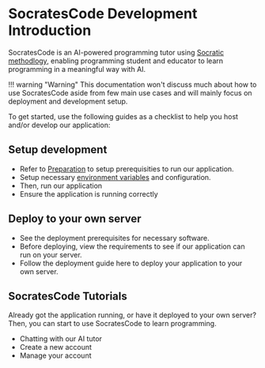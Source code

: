 # SocratesCode Development Introduction

SocratesCode is an AI-powered programming tutor using [Socratic methodlogy](https://en.wikipedia.org/wiki/Socratic_method), enabling programming student and educator to learn programming in a meaningful way with AI.

!!! warning "Warning"
    This documentation won't discuss much about how to use SocratesCode aside from few main use cases and will mainly focus on deployment and development setup.

To get started, use the following guides as a checklist to help you host and/or develop our application:

## Setup development
- Refer to [Preparation](development/preparation.md) to setup prerequisities to run our application.
- Setup necessary [environment variables](development/environment.md) and configuration.
- Then, run our application
- Ensure the application is running correctly

## Deploy to your own server
- See the deployment prerequisites for necessary software.
- Before deploying, view the requirements to see if our application can run on your server.
- Follow the deployment guide here to deploy your application to your own server.


## SocratesCode Tutorials
Already got the application running, or have it deployed to your own server? Then, you can start to use SocratesCode to learn programming.

- Chatting with our AI tutor
- Create a new account
- Manage your account
